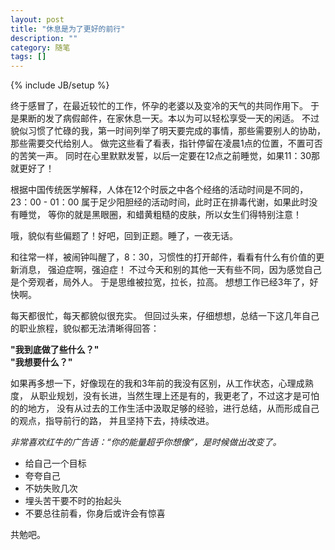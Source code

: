 ```yaml
---
layout: post
title: "休息是为了更好的前行"
description: ""
category: 随笔
tags: []
---
```

{% include JB/setup %}

终于感冒了，在最近较忙的工作，怀孕的老婆以及变冷的天气的共同作用下。
于是果断的发了病假邮件，在家休息一天。本以为可以轻松享受一天的闲适。
不过貌似习惯了忙碌的我，第一时间列举了明天要完成的事情，那些需要别人的协助，那些需要交代给别人。
做完这些看了看表，指针停留在凌晨1点的位置，不置可否的苦笑一声。
同时在心里默默发誓，以后一定要在12点之前睡觉，如果11：30那就更好了！

根据中国传统医学解释，人体在12个时辰之中各个经络的活动时间是不同的，
23：00 - 01：00 属于足少阳胆经的活动时间，此时正在排毒代谢，如果此时没有睡觉，
等你的就是黑眼圈，和蜡黄粗糙的皮肤，所以女生们得特别注意！

哦，貌似有些偏题了！好吧，回到正题。睡了，一夜无话。

和往常一样，被闹钟叫醒了，8：30，习惯性的打开邮件，看看有什么有价值的更新消息，
强迫症啊，强迫症！
不过今天和别的其他一天有些不同，因为感觉自己是个旁观者，局外人。
于是思维被拉宽，拉长，拉高。
想想工作已经3年了，好快啊。

每天都很忙，每天都貌似很充实。
但回过头来，仔细想想，总结一下这几年自己的职业旅程，貌似都无法清晰得回答：

**"我到底做了些什么？"**   
**"我想要什么？"**

如果再多想一下，好像现在的我和3年前的我没有区别，从工作状态，心理成熟度，
从职业规划，没有长进，当然生理上还是有的，我更老了，不过这才是可怕的的地方，
没有从过去的工作生活中汲取足够的经验，进行总结，从而形成自己的观点，指导前行的路，
并且坚持下去，持续改进。

*非常喜欢红牛的广告语：“你的能量超乎你想像”，是时候做出改变了。*

>
  - 给自己一个目标   
  - 夸夸自己   
  - 不妨失败几次   
  - 埋头苦干要不时的抬起头   
  - 不要总往前看，你身后或许会有惊喜

共勉吧。